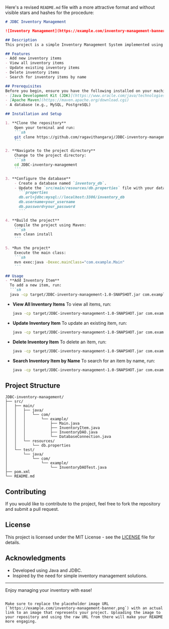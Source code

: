 Here's a revised `README.md` file with a more attractive format and without visible stars and hashes for the procedure:

```markdown
# JDBC Inventory Management

![Inventory Management](https://example.com/inventory-management-banner.png)

## Description
This project is a simple Inventory Management System implemented using Java and JDBC. It allows users to perform CRUD (Create, Read, Update, Delete) operations on inventory items in a database.

## Features
- Add new inventory items
- View all inventory items
- Update existing inventory items
- Delete inventory items
- Search for inventory items by name

## Prerequisites
Before you begin, ensure you have the following installed on your machine:
- [Java Development Kit (JDK)](https://www.oracle.com/java/technologies/javase-downloads.html) (version 8 or above)
- [Apache Maven](https://maven.apache.org/download.cgi)
- A database (e.g., MySQL, PostgreSQL)

## Installation and Setup

1. **Clone the repository**
    Open your terminal and run:
    ```sh
    git clone https://github.com/ragavithangaraj/JDBC-inventory-management.git
    ```

2. **Navigate to the project directory**
    Change to the project directory:
    ```sh
    cd JDBC-inventory-management
    ```

3. **Configure the database**
    - Create a database named `inventory_db`.
    - Update the `src/main/resources/db.properties` file with your database connection details:
      ```properties
      db.url=jdbc:mysql://localhost:3306/inventory_db
      db.username=your_username
      db.password=your_password
      ```

4. **Build the project**
    Compile the project using Maven:
    ```sh
    mvn clean install
    ```

5. *Run the project*
    Execute the main class:
    ```sh
    mvn exec:java -Dexec.mainClass="com.example.Main"
    ```

## Usage
- **Add Inventory Item**
  To add a new item, run:
  ```sh
  java -cp target/JDBC-inventory-management-1.0-SNAPSHOT.jar com.example.Main add "Item Name" "Item Description" 100
  ```

- **View All Inventory Items**
  To view all items, run:
  ```sh
  java -cp target/JDBC-inventory-management-1.0-SNAPSHOT.jar com.example.Main view
  ```

- **Update Inventory Item**
  To update an existing item, run:
  ```sh
  java -cp target/JDBC-inventory-management-1.0-SNAPSHOT.jar com.example.Main update 1 "Updated Item Name" "Updated Description" 150
  ```

- **Delete Inventory Item**
  To delete an item, run:
  ```sh
  java -cp target/JDBC-inventory-management-1.0-SNAPSHOT.jar com.example.Main delete 1
  ```

- **Search Inventory Item by Name**
  To search for an item by name, run:
  ```sh
  java -cp target/JDBC-inventory-management-1.0-SNAPSHOT.jar com.example.Main search "Item Name"
  ```

## Project Structure
```
JDBC-inventory-management/
├── src/
│   ├── main/
│   │   ├── java/
│   │   │   └── com/
│   │   │       └── example/
│   │   │           ├── Main.java
│   │   │           ├── InventoryItem.java
│   │   │           ├── InventoryDAO.java
│   │   │           └── DatabaseConnection.java
│   │   └── resources/
│   │       └── db.properties
│   └── test/
│       └── java/
│           └── com/
│               └── example/
│                   └── InventoryDAOTest.java
├── pom.xml
└── README.md
```

## Contributing
If you would like to contribute to the project, feel free to fork the repository and submit a pull request.

## License
This project is licensed under the MIT License - see the [LICENSE](LICENSE) file for details.

## Acknowledgments
- Developed using Java and JDBC.
- Inspired by the need for simple inventory management solutions.

---

Enjoy managing your inventory with ease!
```

Make sure to replace the placeholder image URL (`https://example.com/inventory-management-banner.png`) with an actual link to an image that represents your project. Uploading the image to your repository and using the raw URL from there will make your README more engaging.

